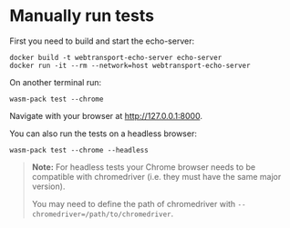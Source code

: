 # Manually run tests

First you need to build and start the echo-server:

```
docker build -t webtransport-echo-server echo-server
docker run -it --rm --network=host webtransport-echo-server
```

On another terminal run:

```
wasm-pack test --chrome
```

Navigate with your browser at http://127.0.0.1:8000.

You can also run the tests on a headless browser:

```
wasm-pack test --chrome --headless
```

> **Note:** For headless tests your Chrome browser needs to be compatible
> with chromedriver (i.e. they must have the same major version).
>
> You may need to define the path of chromedriver with `--chromedriver=/path/to/chromedriver`.
